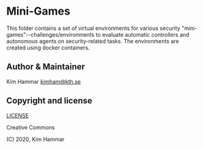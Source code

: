 # Mini-Games

This folder contains a set of virtual environments for various security "mini-games"--challenges/environments
to evaluate automatic controllers and autonomous agents on security-related tasks. The environments are created using docker containers.     

## Author & Maintainer

Kim Hammar <kimham@kth.se>

## Copyright and license

[LICENSE](LICENSE.md)

Creative Commons

(C) 2020, Kim Hammar